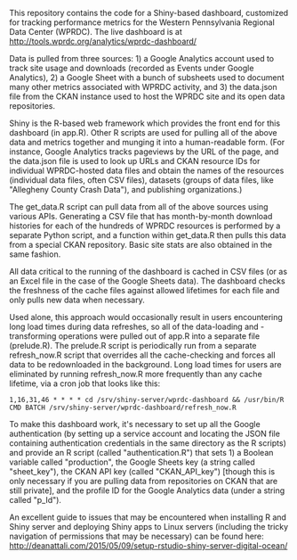 This repository contains the code for a Shiny-based dashboard, customized for tracking performance metrics for the Western Pennsylvania Regional Data Center (WPRDC). The live dashboard is at http://tools.wprdc.org/analytics/wprdc-dashboard/

Data is pulled from three sources: 1) a Google Analytics account used to track site usage and downloads (recorded as Events under Google Analytics), 2) a Google Sheet with a bunch of subsheets used to document many other metrics associated with WPRDC activity, and 3) the data.json file from the CKAN instance used to host the WPRDC site and its open data repositories.

Shiny is the R-based web framework which provides the front end for this dashboard (in app.R). Other R scripts are used for pulling all of the above data and metrics together and munging it into a human-readable form. (For instance, Google Analytics tracks pageviews by the URL of the page, and the data.json file is used to look up URLs and CKAN resource IDs for individual WPRDC-hosted data files and obtain the names of the resources (individual data files, often CSV files), datasets (groups of data files, like "Allegheny County Crash Data"), and publishing organizations.)

The get_data.R script can pull data from all of the above sources using various APIs. Generating a CSV file that has month-by-month download histories for each of the hundreds of WPRDC resources is performed by a separate Python script, and a function within get_data.R then pulls this data from a special CKAN repository. Basic site stats are also obtained in the same fashion.

All data critical to the running of the dashboard is cached in CSV files (or as an Excel file in the case of the Google Sheets data). The dashboard checks the freshness of the cache files against allowed lifetimes for each file and only pulls new data when necessary.

Used alone, this approach would occasionally result in users encountering long load times during data refreshes, so all of the data-loading and -transforming operations were pulled out of app.R into a separate file (prelude.R). The prelude.R script is periodically run from a separate refresh_now.R script that overrides all the cache-checking and forces all data to be redownloaded in the background. Long load times for users are eliminated by running refresh_now.R more frequently than any cache lifetime, via a cron job that looks like this:

```
1,16,31,46 * * * * cd /srv/shiny-server/wprdc-dashboard && /usr/bin/R CMD BATCH /srv/shiny-server/wprdc-dashboard/refresh_now.R
```

To make this dashboard work, it's necessary to set up all the Google authentication (by setting up a service account and locating the JSON file containing authentication credentials in the same directory as the R scripts) and provide an R script (called "authentication.R") that sets 1) a Boolean variable called "production", the Google Sheets key (a string called "sheet_key"), the CKAN API key (called "CKAN_API_key") [though this is only necessary if you are pulling data from repositories on CKAN that are still private], and the profile ID for the Google Analytics data (under a string called "p_Id").

An excellent guide to issues that may be encountered when installing R and Shiny server and deploying Shiny apps to Linux servers (including the tricky navigation of permissions that may be necessary) can be found here: http://deanattali.com/2015/05/09/setup-rstudio-shiny-server-digital-ocean/
